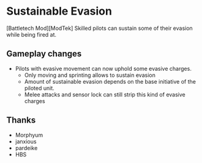 # Sustainable Evasion

[Battletech Mod][ModTek] Skilled pilots can sustain some of their evasion while being fired at.

## Gameplay changes
* Pilots with evasive movement can now uphold some evasive charges.
  * Only moving and sprinting allows to sustain evasion
  * Amount of sustainable evasion depends on the base initiative of the piloted unit.
  * Melee attacks and sensor lock can still strip this kind of evasive charges

## Thanks
* Morphyum
* janxious
* pardeike
* HBS